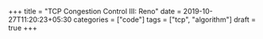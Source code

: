 +++
title = "TCP Congestion Control III: Reno"
date = 2019-10-27T11:20:23+05:30
categories = ["code"]
tags = ["tcp", "algorithm"]
draft = true
+++


